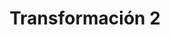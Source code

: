 ---
title: "Transformación 2"
image: "/cambios%20reales/IMG-20250910-WA0025.jpg"
quote: "No se trata de ser perfecto, se trata de ser mejor que ayer"
order: 2
---